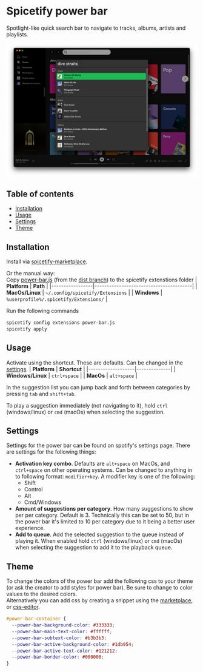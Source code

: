 # Spicetify power bar
Spotlight-like quick search bar to navigate to tracks, albums, artists and playlists.

![power bar](docs/power-bar.png)

## Table of contents
  - [Installation](#installation)
  - [Usage](#usage)
  - [Settings](#settings)
  - [Theme](#theme)

## Installation
Install via [spicetify-marketplace](https://github.com/CharlieS1103/spicetify-marketplace).

Or the manual way:  
Copy [power-bar.js](https://github.com/jeroentvb/spicetify-power-bar/blob/dist/power-bar.js) (from the [dist branch](https://github.com/jeroentvb/spicetify-power-bar/tree/dist)) to the spicetify extenstions folder
| **Platform**    | **Path**                               |
|-----------------|----------------------------------------|
| **MacOs/Linux** | `~/.config/spicetify/Extensions`       |
| **Windows**     | `%userprofile%/.spicetify/Extensions/` |

Run the following commands
```sh
spicetify config extensions power-bar.js
spicetify apply
```

## Usage
Activate using the shortcut. These are defaults. Can be changed in the [settings](#settings).
| **Platform**      | **Shortcut** |
|-------------------|--------------|
| **Windows/Linux** | `ctrl+space` |
| **MacOs**         | `alt+space`  |

In the suggestion list you can jump back and forth between categories by pressing `tab` and `shift+tab`.

To play a suggestion immediately (not navigating to it), hold `ctrl` (windows/linux) or `cmd` (macOs) when selecting the suggestion.

## Settings
Settings for the power bar can be found on spotify's settings page. There are settings for the following things:
* **Activation key combo**. Defaults are `alt+space` on MacOs, and `ctrl+space` on other operating systems. Can be changed to anything in to following format: `modifier+key`. A modifier key is one of the following: 
  * Shift
  * Control
  * Alt
  * Cmd/Windows
* **Amount of suggestions per category**. How many suggestions to show per per category. Default is 3. Technically this can be set to 50, but in the power bar it's limited to 10 per category due to it being a better user experience.
* **Add to queue**. Add the selected suggestion to the queue instead of playing it. When enabled hold `ctrl` (windows/linux) or `cmd` (macOs) when selecting the suggestion to add it to the playback queue. 

## Theme
To change the colors of the power bar add the following css to your theme (or ask the creator to add styles for power bar). Be sure to change to color values to the desired colors.  
Alternatively you can add css by creating a snippet using the [marketplace](https://github.com/spicetify/spicetify-marketplace), or [css-editor](https://github.com/FlafyDev/spotify-css-editor).

```css
#power-bar-container {
  --power-bar-background-color: #333333;
  --power-bar-main-text-color: #ffffff;
  --power-bar-subtext-color: #b3b3b3;
  --power-bar-active-background-color: #1db954;
  --power-bar-active-text-color: #121212;
  --power-bar-border-color: #000000;
}
```

